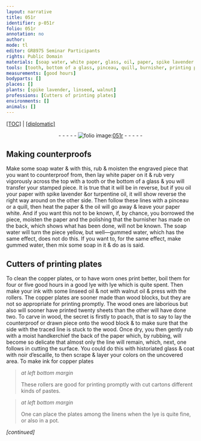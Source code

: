 ```yaml
---
layout: narrative
title: 051r
identifier: p-051r
folio: 051r
annotation: no
author:
mode: tl
editor: GR8975 Seminar Participants
rights: Public Domain
materials: [soap water, white paper, glass, oil, paper, spike lavender &or turpentine oil, well-gummed water, gummed water, soap, copper, good lye, lye, ink, linseed oil, walnut oil, wood, moist handkerchief, pastes]
tools: [tooth, bottom of a glass, pinceau, quill, burnisher, printing plates, copper plates, rollers, wood blocks, wood block, plates, linens, pot]
measurements: [good hours]
bodyparts: []
places: []
plants: [spike lavender, linseed, walnut]
professions: [Cutters of printing plates]
environments: []
animals: []
---
```


 <p><a href="{{ site.baseurl }}/translation/">[TOC]</a> | <a href="{{ site.baseurl }}/texts/p-051r_tc/" target="_blank">[diplomatic]</a></p><div class="folio" align="center">- - - - - <a href="http://gallica.bnf.fr/ark:/12148/btv1b10500001g/f107.image" target="_blank"><img src="https://cu-mkp.github.io/2017-workshop-edition/assets/photo-icon.png" alt="folio image: " style="display:inline-block; margin-bottom:-3px;"/>051r</a> - - - - - </div>  
  

## Making counterproofs

 
Make some <span class="m">soap water</span> & with this, rub & moisten the engraved piece that you want to counterproof from, then lay <span class="m">white paper</span> on it & rub very vigorously across the top with a <span class="tl">tooth</span> or the <span class="tl">bottom of a <span class="m">glass</span></span> & you will transfer your stamped piece. It is true that it will be in reverse, but if you <span class="m">oil</span> your <span class="m">paper</span> with <span class="m"><span class="pa">spike lavender</span> <span class="del">&</span><span class="add">or</span> turpentine oil</span>, it will show <span class="del">reverse</span> the right way around on the other side. Then follow these lines with a <span class="tl">pinceau</span> or a <span class="tl">quill</span>, then heat the <span class="m">paper</span> & the <span class="m">oil</span> will go away & leave your <span class="m">paper</span> white. And if you want this not to be known, if, by chance, you borrowed the piece, moisten the <span class="m">paper</span> and the polishing that the <span class="tl">burnisher</span> has made on the back, which shows what has been done, will not be known. The <span class="m">soap water</span> will turn the piece yellow, but <span class="m">well—gummed water</span>, which has the same effect, does not do this. If you want to, for the same effect, make <span class="m">gummed water</span>, then mix some <span class="m">soap</span> in it & do as is said.
 
 
  

## <span class="pro">Cutters of <span class="tl">printing plates</span></span>

 
To clean the <span class="tl"><span class="m">copper</span> plates</span>, or to have worn ones print better, boil them for four or five <span class="ms"><span class="tmp">good hours</span></span> in a <span class="m"><span class="add">good</span> lye</span> <span class="add">with <span class="m">lye</span> which is quite spent</span>. Then make your <span class="m">ink</span> with some <span class="m"><span class="pa">linseed</span> oil</span> & not with <span class="m"><span class="pa">walnut</span> oil</span> & press with the <span class="tl">rollers</span>. The <span class="tl"><span class="m">copper</span> plates</span> are sooner made than <span class="tl"><span class="m">wood</span> blocks</span>, but they are not so appropriate for printing promptly. The <span class="m">wood</span> ones are laborious but also will sooner have printed twenty sheets than the other will have done two. To carve in <span class="m">wood</span>, the secret is firstly to poach, that is to say to lay the counterproof or drawn piece onto the <span class="tl"><span class="m">wood</span> block</span> & to make sure that the side with the traced line is stuck to the <span class="m">wood</span>. Once dry, you then gently rub with a <span class="m">moist handkerchief</span> the back of the <span class="m">paper</span> which, by rubbing, will become so delicate that almost only the line will remain, which, next, one follows in cutting the surface. You could do this with historiated <span class="m">glass</span> & coat with noir d’escaille, to then scrape & layer your colors on the uncovered area. To make <span class="m">ink</span> for <span class="tl"><span class="m">copper</span> plates</span>
 
> *at left bottom margin*
> 
> 
>   These <span class="tl">rollers</span> are good for printing promptly with cut cartons different kinds of <span class="m">pastes</span>.
 
> *at left bottom margin*
> 
> 
>   One can place the <span class="tl">plates</span> among the <span class="tl">linens</span> when the <span class="m">lye</span> is quite fine, or also in a <span class="tl">pot</span>.
 
*[continued]*
 
 